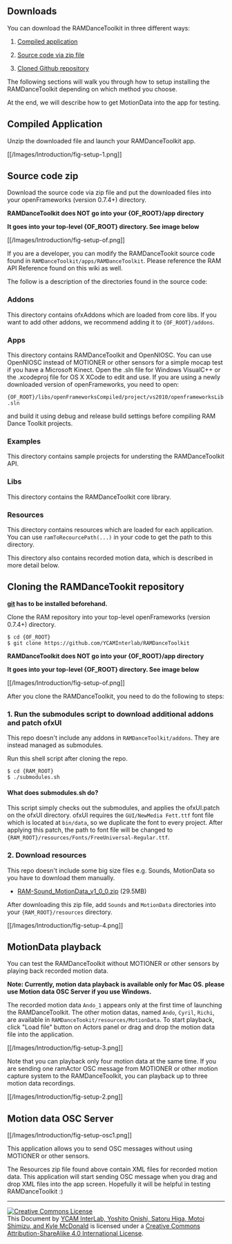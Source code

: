 ## Downloads

You can download the RAMDanceToolkit in three different ways:

1) [Compiled application](Overview#downloads)

2) [Source code via zip file](Overview#downloads)

3) [Cloned Github repository](https://github.com/YCAMInterlab/RAMDanceToolkit)

The following sections will walk you through how to setup installing the RAMDanceToolkit depending on which method you choose.

At the end, we will describe how to get MotionData into the app for testing.

## Compiled Application

Unzip the downloaded file and launch your RAMDanceToolkit app.  

[[/Images/Introduction/fig-setup-1.png]]

## Source code zip

Download the source code via zip file and put the downloaded files into your openFrameworks (version 0.7.4+) directory.

**RAMDanceToolkit does NOT go into your {OF_ROOT}/app directory**

**It goes into your top-level {OF_ROOT} directory. See image below**

[[/Images/Introduction/fig-setup-of.png]]

If you are a developer, you can modify the RAMDanceTookit source code found in `RAMDanceToolkit/apps/RAMDanceToolkit`. Please reference the RAM API Reference found on this wiki as well.

The follow is a description of the directories found in the source code:

### Addons 

This directory contains ofxAddons which are loaded from core libs. If you want to add other addons, we recommend adding it to `{OF_ROOT}/addons`.

### Apps

This directory contains RAMDanceToolkit and OpenNIOSC. You can use OpenNIOSC instead of MOTIONER or other sensors for a simple mocap test if you have a Microsoft Kinect. Open the .sln file for Windows VisualC++ or the .xcodeproj file for OS X XCode to edit and use. If you are using a newly downloaded version of openFrameworks, you need to open:

`{OF_ROOT}/libs/openFrameworksCompiled/project/vs2010/openframeworksLib.sln`

and build it using debug and release build settings before compiling RAM Dance Toolkit projects.

### Examples

This directory contains sample projects for understing the RAMDanceToolkit API. 

### Libs

This directory contains the RAMDanceToolkit core library.

### Resources

This directory contains resources which are loaded for each application. You can use `ramToRecourcePath(...)` in your code to get the path to this directory.

This directory also contains recorded motion data, which is described in more detail below.

## Cloning the RAMDanceTookit repository

**[git](http://git-scm.com/downloads) has to be installed beforehand.**

Clone the RAM repository into your top-level openFrameworks (version 0.7.4+) directory.
	
	$ cd {OF_ROOT}
	$ git clone https://github.com/YCAMInterlab/RAMDanceToolkit

**RAMDanceToolkit does NOT go into your {OF_ROOT}/app directory**

**It goes into your top-level {OF_ROOT} directory. See image below**

[[/Images/Introduction/fig-setup-of.png]]

After you clone the RAMDanceToolkit, you need to do the following to steps:

### 1. Run the submodules script to download additional addons and patch ofxUI

This repo doesn't include any addons in `RAMDanceToolkit/addons`. They are instead managed as submodules.

Run this shell script after cloning the repo.
  
	$ cd {RAM_ROOT}
	$ ./submodules.sh


#### What does submodules.sh do?

This script simply checks out the submodules, and applies the ofxUI.patch on the ofxUI directory. ofxUI requires the `GUI/NewMedia Fett.ttf` font file which is located at `bin/data`, so we  duplicate the font to every project. After applying this patch, the path to font file will be changed to `{RAM_ROOT}/resources/Fonts/FreeUniversal-Regular.ttf`.

### 2. Download resources

This repo doesn't include some big size files e.g. Sounds, MotionData so you have to download them manually.

- [RAM-Sound_MotionData_v1_0_0.zip](https://raw.github.com/wiki/YCAMInterlab/RAMDanceToolkit/releases/resources/RAM-Sound_MotionData_v1_0_0.zip) (29.5MB)

After downloading this zip file, add `Sounds` and `MotionData` directories into your `{RAM_ROOT}/resources` directory.

[[/Images/Introduction/fig-setup-4.png]]

## MotionData playback

You can test the RAMDanceToolkit without MOTIONER or other sensors by playing back recorded motion data.

**Note: Currently, motion data playback is available only for Mac OS. please use Motion data OSC Server if you use Windows.**

The recorded motion data `Ando_1` appears only at the first time of launching the RAMDanceToolkit. The other motion datas, named `Ando`, `Cyril`, `Richi`, are available in `RAMDanceTookit/resources/MotionData`.  To start playback, click "Load file" button on Actors panel or drag and drop the motion data file into the application.

[[/Images/Introduction/fig-setup-3.png]]

Note that you can playback only four motion data at the same time. If you are sending one ramActor OSC message from MOTIONER or other motion capture system to the RAMDanceToolkit, you can playback up to three motion data recordings.

[[/Images/Introduction/fig-setup-2.png]]

## Motion data OSC Server

[[/Images/Introduction/fig-setup-osc1.png]]

This application allows you to send OSC messages without using MOTIONER or other sensors.

The Resources zip file found above contain XML files for recorded motion data. This application will start sending OSC message when you drag and drop XML files into the app screen. Hopefully it will be helpful in testing RAMDanceToolkit :)


<hr>
<a rel="license" href="http://creativecommons.org/licenses/by-sa/4.0/"><img alt="Creative Commons License" style="border-width:0" src="http://i.creativecommons.org/l/by-sa/4.0/80x15.png" /></a><br /><span xmlns:dct="http://purl.org/dc/terms/" property="dct:title">This Document</span> by <a xmlns:cc="http://creativecommons.org/ns#" href="http://interlab.ycam.jp/projects/ram" property="cc:attributionName" rel="cc:attributionURL">YCAM InterLab, Yoshito Onishi, Satoru Higa, Motoi Shimizu, and Kyle McDonald</a> is licensed under a <a rel="license" href="http://creativecommons.org/licenses/by-sa/4.0/">Creative Commons Attribution-ShareAlike 4.0 International License</a>.

